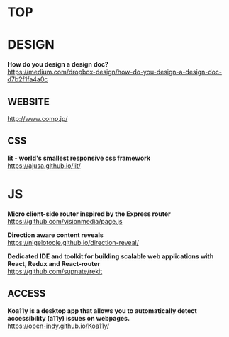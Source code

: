 # TOP


# DESIGN

**How do you design a design doc?**  
https://medium.com/dropbox-design/how-do-you-design-a-design-doc-d7b2f1fa4a0c



## WEBSITE 

http://www.comp.jp/  



## CSS

**lit - world's smallest responsive css framework**  
https://ajusa.github.io/lit/



# JS

**Micro client-side router inspired by the Express router**  
https://github.com/visionmedia/page.js

**Direction aware content reveals**  
https://nigelotoole.github.io/direction-reveal/

**Dedicated IDE and toolkit for building scalable web applications with React, Redux and React-router**  
https://github.com/supnate/rekit



## ACCESS

**Koa11y is a desktop app that allows you to automatically detect accessibility (a11y) issues on webpages.**  
https://open-indy.github.io/Koa11y/
